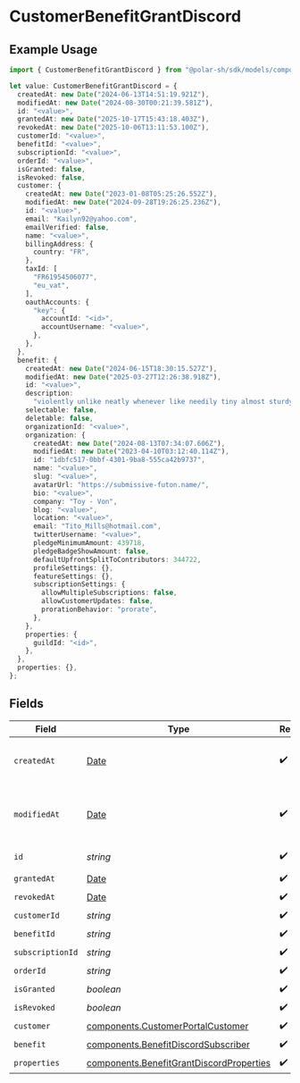 # CustomerBenefitGrantDiscord

## Example Usage

```typescript
import { CustomerBenefitGrantDiscord } from "@polar-sh/sdk/models/components/customerbenefitgrantdiscord.js";

let value: CustomerBenefitGrantDiscord = {
  createdAt: new Date("2024-06-13T14:51:19.921Z"),
  modifiedAt: new Date("2024-08-30T00:21:39.581Z"),
  id: "<value>",
  grantedAt: new Date("2025-10-17T15:43:18.403Z"),
  revokedAt: new Date("2025-10-06T13:11:53.100Z"),
  customerId: "<value>",
  benefitId: "<value>",
  subscriptionId: "<value>",
  orderId: "<value>",
  isGranted: false,
  isRevoked: false,
  customer: {
    createdAt: new Date("2023-01-08T05:25:26.552Z"),
    modifiedAt: new Date("2024-09-28T19:26:25.236Z"),
    id: "<value>",
    email: "Kailyn92@yahoo.com",
    emailVerified: false,
    name: "<value>",
    billingAddress: {
      country: "FR",
    },
    taxId: [
      "FR61954506077",
      "eu_vat",
    ],
    oauthAccounts: {
      "key": {
        accountId: "<id>",
        accountUsername: "<value>",
      },
    },
  },
  benefit: {
    createdAt: new Date("2024-06-15T18:30:15.527Z"),
    modifiedAt: new Date("2025-03-27T12:26:38.918Z"),
    id: "<value>",
    description:
      "violently unlike neatly whenever like needily tiny almost sturdy",
    selectable: false,
    deletable: false,
    organizationId: "<value>",
    organization: {
      createdAt: new Date("2024-08-13T07:34:07.606Z"),
      modifiedAt: new Date("2023-04-10T03:12:40.114Z"),
      id: "1dbfc517-0bbf-4301-9ba8-555ca42b9737",
      name: "<value>",
      slug: "<value>",
      avatarUrl: "https://submissive-futon.name/",
      bio: "<value>",
      company: "Toy - Von",
      blog: "<value>",
      location: "<value>",
      email: "Tito_Mills@hotmail.com",
      twitterUsername: "<value>",
      pledgeMinimumAmount: 439718,
      pledgeBadgeShowAmount: false,
      defaultUpfrontSplitToContributors: 344722,
      profileSettings: {},
      featureSettings: {},
      subscriptionSettings: {
        allowMultipleSubscriptions: false,
        allowCustomerUpdates: false,
        prorationBehavior: "prorate",
      },
    },
    properties: {
      guildId: "<id>",
    },
  },
  properties: {},
};
```

## Fields

| Field                                                                                                | Type                                                                                                 | Required                                                                                             | Description                                                                                          |
| ---------------------------------------------------------------------------------------------------- | ---------------------------------------------------------------------------------------------------- | ---------------------------------------------------------------------------------------------------- | ---------------------------------------------------------------------------------------------------- |
| `createdAt`                                                                                          | [Date](https://developer.mozilla.org/en-US/docs/Web/JavaScript/Reference/Global_Objects/Date)        | :heavy_check_mark:                                                                                   | Creation timestamp of the object.                                                                    |
| `modifiedAt`                                                                                         | [Date](https://developer.mozilla.org/en-US/docs/Web/JavaScript/Reference/Global_Objects/Date)        | :heavy_check_mark:                                                                                   | Last modification timestamp of the object.                                                           |
| `id`                                                                                                 | *string*                                                                                             | :heavy_check_mark:                                                                                   | The ID of the object.                                                                                |
| `grantedAt`                                                                                          | [Date](https://developer.mozilla.org/en-US/docs/Web/JavaScript/Reference/Global_Objects/Date)        | :heavy_check_mark:                                                                                   | N/A                                                                                                  |
| `revokedAt`                                                                                          | [Date](https://developer.mozilla.org/en-US/docs/Web/JavaScript/Reference/Global_Objects/Date)        | :heavy_check_mark:                                                                                   | N/A                                                                                                  |
| `customerId`                                                                                         | *string*                                                                                             | :heavy_check_mark:                                                                                   | N/A                                                                                                  |
| `benefitId`                                                                                          | *string*                                                                                             | :heavy_check_mark:                                                                                   | N/A                                                                                                  |
| `subscriptionId`                                                                                     | *string*                                                                                             | :heavy_check_mark:                                                                                   | N/A                                                                                                  |
| `orderId`                                                                                            | *string*                                                                                             | :heavy_check_mark:                                                                                   | N/A                                                                                                  |
| `isGranted`                                                                                          | *boolean*                                                                                            | :heavy_check_mark:                                                                                   | N/A                                                                                                  |
| `isRevoked`                                                                                          | *boolean*                                                                                            | :heavy_check_mark:                                                                                   | N/A                                                                                                  |
| `customer`                                                                                           | [components.CustomerPortalCustomer](../../models/components/customerportalcustomer.md)               | :heavy_check_mark:                                                                                   | N/A                                                                                                  |
| `benefit`                                                                                            | [components.BenefitDiscordSubscriber](../../models/components/benefitdiscordsubscriber.md)           | :heavy_check_mark:                                                                                   | N/A                                                                                                  |
| `properties`                                                                                         | [components.BenefitGrantDiscordProperties](../../models/components/benefitgrantdiscordproperties.md) | :heavy_check_mark:                                                                                   | N/A                                                                                                  |